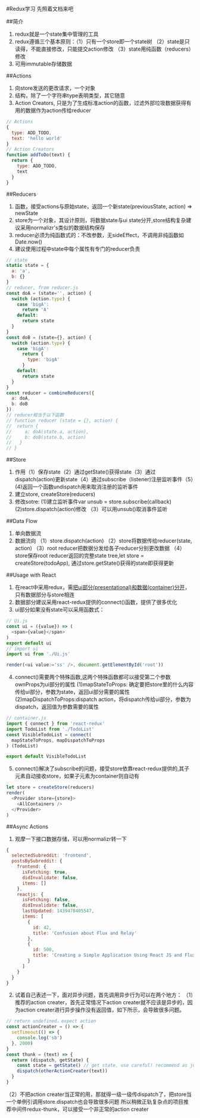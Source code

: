 #Redux学习
先照着文档来吧

##简介
1. redux就是一个state集中管理的工具
2. redux遵循三个基本原则：（1）只有一个store即一个state树
（2）state是只读得，不能直接修改，只能提交action修改
（3）state用纯函数（reducers）修改
3. 可用immutable存储数据

##Actions
1. 向store发送的更改请求，一个对象
2. 结构，除了一个字符串type表明类型，其它随意
3. Action Creators, 只是为了生成标准action的函数，过滤外部垃圾数据获得有用的数据作为action传给reducer
```javascript
// Actions
{
  type: ADD_TODO,
  text: 'hello world'
}
// Action Creators
function addToDo(text) {
  return {
    type: ADD_TODO,
    text
  }
}
```

##Reducers
1. 函数，接受actions与原始state，返回一个新state(previousState, action) => newState
2. store为一个对象，其设计原则，将数据state与ui state分开,store结构复杂建议采用normalizr's类似的数据结构保存
3. reducer必须为纯函数式的：不改参数，无sideEffect，不调用非纯函数如Date.now()
4. 建议使用过程中state中每个属性有专门的reducer负责
```javascript
// state
static state = {
  a: 'a',
  b: {}
}
// reducer, from reducer.js
const doA = (state='', action) {
  switch (action.type) {
    case 'bigA':
      return 'A'
    default:
      return state
  }
}
const doB = (state={}, action) {
  switch (action.type) {
    case 'bigA':
      return {
        type: 'bigA'
      }
    default:
      return state
  }
}
const reducer = combineReducers({
  a: doA,
  b: doB
})
// reducer相当于以下函数
// function reducer (state = {}, action) {
//  return {
//     a: doA(state.a, action),
//     b: doB(state.b, action)
//   }
// }
```

##Store
1. 作用（1）保存state（2）通过getState()获得state（3）通过dispatch(action)更新state（4）通过subscribe（listener)注册监听事件（5）(4)返回一个函数undispatch用来取消注册的监听事件
2. 建立store, createStore(reducers)
3. 修改sotre: (1)建立监听事件var unsub = store.subscribe(callback) (2)store.dispatch(action)修改 （3）可以用unsub()取消事件监听

##Data Flow
1. 单向数据流
2. 数据流向
（1）store.dispatch(action)
（2）store将数据传给reducer(state, action)
（3）root reducer把数据分发给各子reducer分别更改数据
（4）store保存root reducer返回的完整state tree,let store = createStore(todoApp), 通过store.getState()获得的state即获得更新

##Usage with React
1. 在react中采用redux，需[把ui部分(presentational)和数据(container)分开](https://medium.com/@dan_abramov/smart-and-dumb-components-7ca2f9a7c7d0#.b3399zs0v)，只有数据部分与store相连
2. 数据部分建议采用react-redux提供的connect()函数，提供了很多优化
3. ui部分如果没有state可以采用函数式：
```javascript
// Ui.js
const ui = ({value}) => (
  <span>{value}</span>
)
export default ui
// import ui
import ui from './Ui.js'

render(<ui value:='ss' />, document.getElementById('root'))
```
4. connect()需要两个特殊函数,这两个特殊函数都可以接受第二个参数ownProps为ui部分的属性
(1)mapStateToProps: 确定要把store里的什么内容传给ui部分，参数为state，返回ui部分需要的属性
(2)mapDispatchToProps:dispatch action，将dispatch传给ui部分，参数为dispatch，返回值为参数需要的属性
```javascript
// container.js
import { connect } from 'react-redux'
import TodoList from './TodoList'
const VisibleTodoList = connect(
  mapStateToProps, mapDispatchToProps
) (TodoList)

export default VisibleTodoList
```
5. connect()解决了subscribe的问题，接受store依靠react-redux提供的<Provider>,其子元素自动接收store，如果子元素为container则自动有
```javascript
let store = createStore(reducers)
render(
  <Provider store={store}>
    <AllContainers />
  </Provider>
)
```

##Async Actions

1. 观摩一下接口数据存储，可以用normalizr转一下
```javascript
{
  selectedSubreddit: 'frontend',
  postsBySubreddit: {
    frontend: {
      isFetching: true,
      didInvalidate: false,
      items: []
    },
    reactjs: {
      isFetching: false,
      didInvalidate: false,
      lastUpdated: 1439478405547,
      items: [
        {
          id: 42,
          title: 'Confusion about Flux and Relay'
        },
        {
          id: 500,
          title: 'Creating a Simple Application Using React JS and Flux Architecture'
        }
      ]
    }
  }
}
```
2. 试着自己表述一下，面对异步问题，首先调用异步行为可以在两个地方：
（1）推荐的action creater，首先正常情况下action creater就不应该是异步的，因为action creater进行异步操作没有返回值，如下所示，会导致很多问题。
```javascript
// return undefined，expect action
const actionCreater = () => {
  setTimeout(() => {
    console.log('sb')
  }, 2000)
}
const thunk = (text) => {
  return (dispatch, getState) {
    const state = getState() // get state, use careful! recommend as judgement
    dispatch(otherActionCreater(text))
  }
}
```
（2）不把action creater当正常的用，那就得一级一级传dispatch了，把store当一个单例引调用store.dispatch也会导致很多问题
所以稍微正轨复杂点的项目推荐中间件redux-thunk，可以接受一个非正常的action creater
